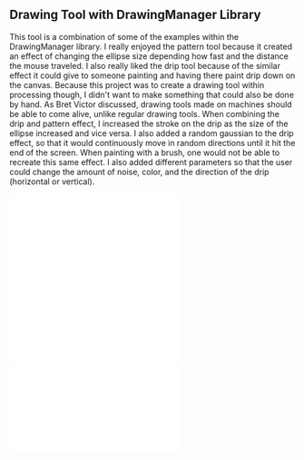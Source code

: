 ## Drawing Tool with DrawingManager Library

This tool is a combination of some of the examples within the DrawingManager library. I really enjoyed the pattern tool because it created an effect of changing the ellipse size depending how fast and the distance the mouse traveled. I also really liked the drip tool because of the similar effect it could give to someone painting and having there paint drip down on the canvas. Because this project was to create a drawing tool within processing though, I didn't want to make something that could also be done by hand. As Bret Victor discussed, drawing tools made on machines should be able to come alive, unlike regular drawing tools. When combining the drip and pattern effect, I increased the stroke on the drip as the size of the ellipse increased and vice versa. I also added a random gaussian to the drip effect, so that it would continuously move in random directions until it hit the end of the screen. When painting with a brush, one would not be able to recreate this same effect. I also added different parameters so that the user could change the amount of noise, color, and the direction of the drip (horizontal or vertical).

![1.pdf](1.pdf)
![2.pdf](2.pdf)
![3.pdf](3.pdf)

